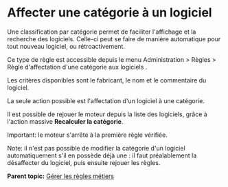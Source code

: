 Affecter une catégorie à un logiciel
====================================

Une classification par catégorie permet de faciliter l'affichage et la
recherche des logiciels. Celle-ci peut se faire de manière automatique
pour tout nouveau logiciel, ou rétroactivement.

Ce type de règle est accessible depuis le menu Administration \> Règles
\> Règle d'affectation d'une catégorie aux logiciels .

Les critères disponibles sont le fabricant, le nom et le commentaire du
logiciel.

La seule action possible est l'affectation d'un logiciel à une
catégorie.

Il est possible de rejouer le moteur depuis la liste des logiciels,
grâce à l'action massive **Recalculer la catégorie**.

Important: le moteur s'arrête à la première règle vérifiée.

Note: il n'est pas possible de modifier la catégorie d'un logiciel
automatiquement s'il en possède déjà une : il faut préalablement la
désaffecter du logiciel, puis ensuite rejouer les règles.

**Parent topic:** [Gérer les règles
métiers](../glpi/administration_rule.html "Les règles métiers se gèrent depuis le menu Administration > Règles")
